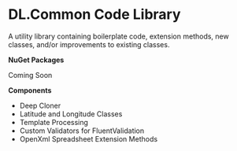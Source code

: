 # DL.Common Code Library

A utility library containing boilerplate code, extension methods, new classes, and/or improvements to existing classes.

**NuGet Packages**

Coming Soon

**Components**

 - Deep Cloner
 - Latitude and Longitude Classes
 - Template Processing
 - Custom Validators for FluentValidation
 - OpenXml Spreadsheet Extension Methods
